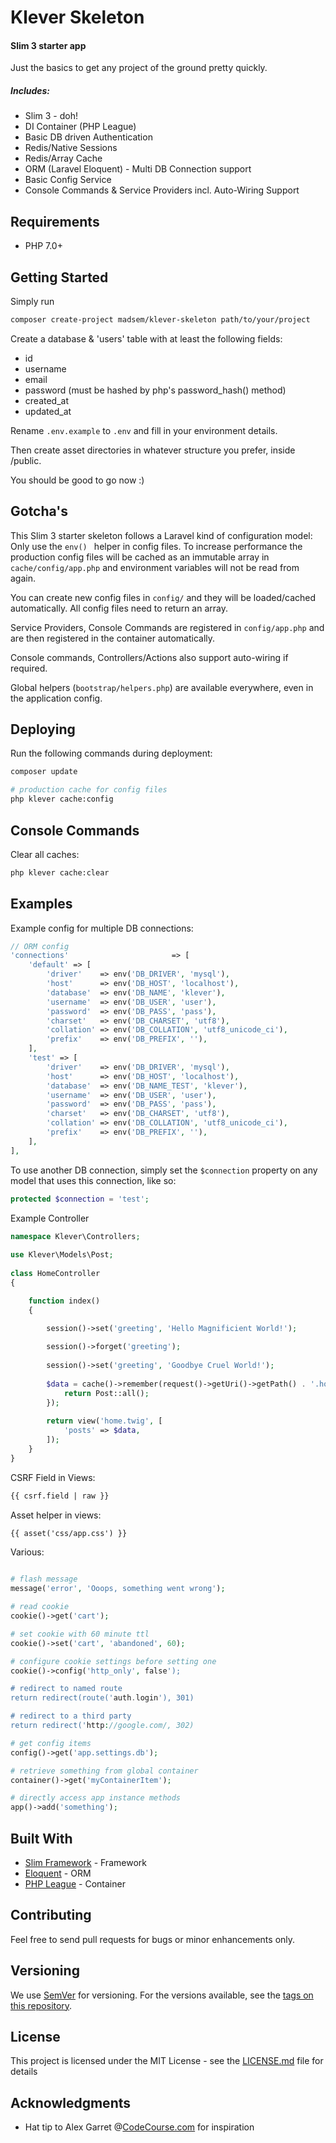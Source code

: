 # Klever Skeleton

#### Slim 3 starter app  
Just the basics to get any project of the ground pretty quickly.

##### Includes:  
- Slim 3 - doh!  
- DI Container (PHP League)
- Basic DB driven Authentication
- Redis/Native Sessions
- Redis/Array Cache
- ORM (Laravel Eloquent) - Multi DB Connection support
- Basic Config Service
- Console Commands & Service Providers incl. Auto-Wiring Support

## Requirements
- PHP 7.0+

## Getting Started

Simply run

```bash
composer create-project madsem/klever-skeleton path/to/your/project
```

Create a database & 'users' table with at least the following fields:
- id
- username
- email
- password (must be hashed by php's password_hash() method)
- created_at
- updated_at

Rename ```.env.example``` to ```.env``` and fill in your environment details.

Then create asset directories in whatever structure you prefer, inside /public.

You should be good to go now :)

## Gotcha's
This Slim 3 starter skeleton follows a Laravel kind of configuration model:  
Only use the ```env() ``` helper in config files.
To increase performance the production config files will be cached as an immutable array in ```cache/config/app.php```
and environment variables will not be read from again.

You can create new config files in ```config/``` and they will be loaded/cached automatically.
All config files need to return an array.

Service Providers, Console Commands are registered in ```config/app.php``` and are then registered in the container automatically.

Console commands, Controllers/Actions also support auto-wiring if required.

Global helpers (```bootstrap/helpers.php```) are available everywhere, even in the application config.

## Deploying

Run the following commands during deployment:
```bash
composer update

# production cache for config files
php klever cache:config
```

## Console Commands

Clear all caches:
```bash
php klever cache:clear
```

## Examples

Example config for multiple DB connections:
```php
// ORM config
'connections'                       => [
    'default' => [
        'driver'    => env('DB_DRIVER', 'mysql'),
        'host'      => env('DB_HOST', 'localhost'),
        'database'  => env('DB_NAME', 'klever'),
        'username'  => env('DB_USER', 'user'),
        'password'  => env('DB_PASS', 'pass'),
        'charset'   => env('DB_CHARSET', 'utf8'),
        'collation' => env('DB_COLLATION', 'utf8_unicode_ci'),
        'prefix'    => env('DB_PREFIX', ''),
    ],
    'test' => [
        'driver'    => env('DB_DRIVER', 'mysql'),
        'host'      => env('DB_HOST', 'localhost'),
        'database'  => env('DB_NAME_TEST', 'klever'),
        'username'  => env('DB_USER', 'user'),
        'password'  => env('DB_PASS', 'pass'),
        'charset'   => env('DB_CHARSET', 'utf8'),
        'collation' => env('DB_COLLATION', 'utf8_unicode_ci'),
        'prefix'    => env('DB_PREFIX', ''),
    ],
],
```

To use another DB connection, simply set the ```$connection``` property on any model that uses this connection, like so:  
```php
protected $connection = 'test';
```

Example Controller
```php
namespace Klever\Controllers;  
  
use Klever\Models\Post;  
  
class HomeController
{

    function index()
    {

        session()->set('greeting', 'Hello Magnificient World!');
        
        session()->forget('greeting');
        
        session()->set('greeting', 'Goodbye Cruel World!');
  
        $data = cache()->remember(request()->getUri()->getPath() . '.homepage', 10, function () {
            return Post::all();
        });
  
        return view('home.twig', [
            'posts' => $data,
        ]);
    }
}
```

CSRF Field in Views:
```html
{{ csrf.field | raw }}
```

Asset helper in views:
```html
{{ asset('css/app.css') }}

```

Various:
```php

# flash message
message('error', 'Ooops, something went wrong');

# read cookie
cookie()->get('cart');

# set cookie with 60 minute ttl
cookie()->set('cart', 'abandoned', 60);

# configure cookie settings before setting one
cookie()->config('http_only', false');

# redirect to named route
return redirect(route('auth.login'), 301)

# redirect to a third party
return redirect('http://google.com/, 302)

# get config items
config()->get('app.settings.db');

# retrieve something from global container
container()->get('myContainerItem');

# directly access app instance methods
app()->add('something');

```

## Built With

* [Slim Framework](http://slimframework.com) - Framework
* [Eloquent](https://github.com/illuminate/database) - ORM
* [PHP League](https://github.com/thephpleague/container) - Container

## Contributing

Feel free to send pull requests for bugs or minor enhancements only.

## Versioning

We use [SemVer](http://semver.org/) for versioning. For the versions available, see the [tags on this repository](https://github.com/madsem/slim-skeleton/tags). 

## License

This project is licensed under the MIT License - see the [LICENSE.md](LICENSE.md) file for details

## Acknowledgments

* Hat tip to Alex Garret @[CodeCourse.com](http://codecourse.com) for inspiration

